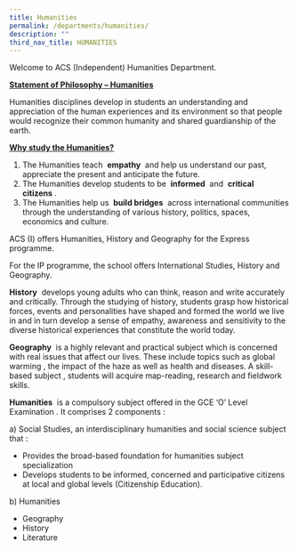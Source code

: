 ```yaml
---
title: Humanities
permalink: /departments/humanities/
description: ""
third_nav_title: HUMANITIES
---
```

Welcome to ACS (Independent) Humanities Department.

**<u>Statement of Philosophy – Humanities</u>**

Humanities disciplines develop in students an understanding and appreciation of the human experiences and its environment so that people would recognize their common humanity and shared guardianship of the earth.

**<u>Why study the Humanities?</u>**

1.  The Humanities teach  **empathy**  and help us understand our past, appreciate the present and anticipate the future.
2.  The Humanities develop students to be  **informed**  and  **critical citizens** .
3.  The Humanities help us  **build bridges**  across international communities through the understanding of various history, politics, spaces, economics and culture.

ACS (I) offers Humanities, History and Geography for the Express programme.

For the IP programme, the school offers International Studies, History and Geography.

**History**  develops young adults who can think, reason and write accurately and critically. Through the studying of history, students grasp how historical forces, events and personalities have shaped and formed the world we live in and in turn develop a sense of empathy, awareness and sensitivity to the diverse historical experiences that constitute the world today.

**Geography**  is a highly relevant and practical subject which is concerned with real issues that affect our lives. These include topics such as global warming , the impact of the haze as well as health and diseases. A skill-based subject , students will acquire map-reading, research and fieldwork skills.

**Humanities**  is a compulsory subject offered in the GCE ‘O’ Level Examination . It comprises 2 components :

a) Social Studies, an interdisciplinary humanities and social science subject that :

*   Provides the broad-based foundation for humanities subject specialization
*   Develops students to be informed, concerned and participative citizens at local and global levels (Citizenship Education).

b) Humanities

*   Geography
*   History
*   Literature